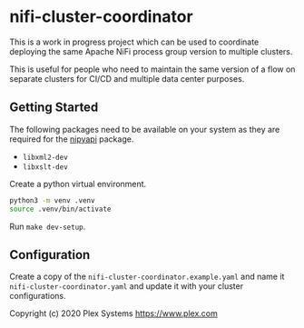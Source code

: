 # nifi-cluster-coordinator

This is a work in progress project which can be used to coordinate deploying the same Apache NiFi process group version to multiple clusters.

This is useful for people who need to maintain the same version of a flow on separate clusters for CI/CD and multiple data center purposes.

## Getting Started

The following packages need to be available on your system as they are required for the [nipyapi](https://nipyapi.readthedocs.io/en/latest/) package.

- `libxml2-dev`
- `libxslt-dev`

Create a python virtual environment.

```sh
python3 -m venv .venv
source .venv/bin/activate
```

Run `make dev-setup`.

## Configuration

Create a copy of the `nifi-cluster-coordinator.example.yaml` and name it `nifi-cluster-coordinator.yaml` and update it with your cluster configurations.

Copyright (c) 2020 Plex Systems https://www.plex.com
